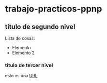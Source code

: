 # trabajo-practicos-ppnp

## titulo de segundo nivel

Lista de cosas:
  - Elemento
  - Elemento 2


### titulo de tercer nivel
esto es una [URL](https:\\google.com)
